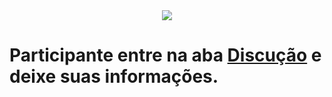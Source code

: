 <div align="center">
<img src="/índice.png">
</div>


# Participante entre na aba <a href="https://github.com/ArthurMaverick/-Hacking.Rio/discussions">Discução</a> e deixe suas informações.
